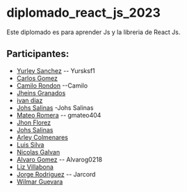 # diplomado_react_js_2023

Este diplomado es para aprender Js y la libreria de React Js.

## Participantes:

- [Yurley Sanchez](https://github.com/Yursksf1) -- Yursksf1
- [Carlos Gomez](https://github.com/cgomez2305)
- [Camilo Rondon](https://github.com/CamiloRondonDev) --Camilo
- [Jheins Granados](https://github.com/jheins7)
- [ivan diaz](https://github.com/ivandiaz1998)
- [Johs Salinas](https://github.com/johssalinas) -Johs Salinas
- [Mateo Romera](https://github.com/gmateo404) -- gmateo404
- [Jhon Florez](https://github.com/JhonFlorez17)
- [Johs Salinas](https://github.com/johssalinas) 
- [Arley Colmenares](https://github.com/arleyortiz10)
- [Luis Silva](https://github.com/silpos)
- [Nicolas Galvan](https://github.com/NicoGalvan)
- [Alvaro Gomez](https://github.com/Alvarog0218) -- Alvarog0218
- [Liz Villabona](https://github.com/lizvillabona)
- [Jorge Rodriguez](https://github.com/Jarcord) -- Jarcord 
- [Wilmar Guevara](https://github.com/Wilmar85) 
